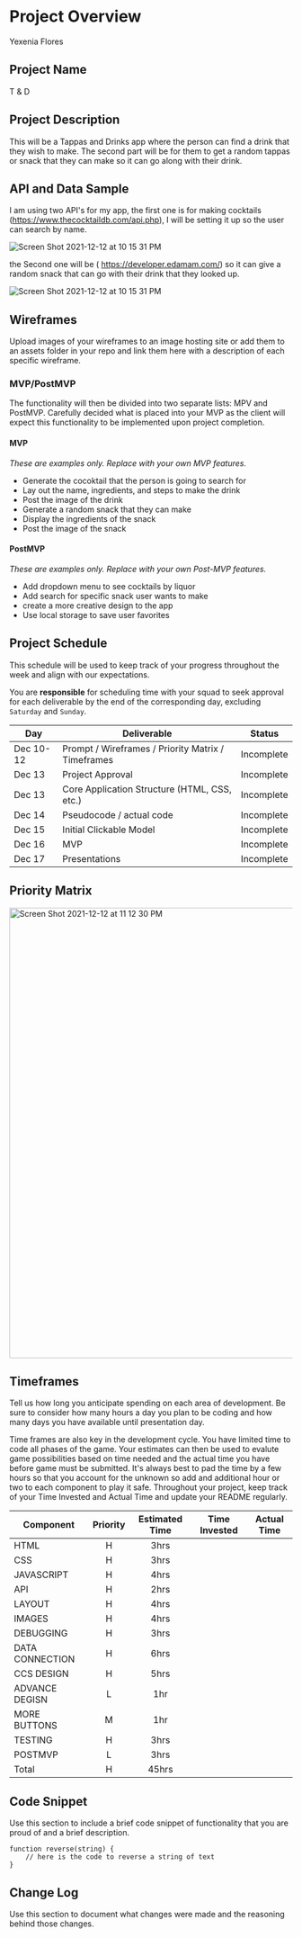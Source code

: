 # Project Overview
Yexenia Flores
## Project Name

T & D 

## Project Description

This will be a Tappas and Drinks app where the person can find a drink that they wish to make. The second part will be for them to get a random tappas or snack that they can make so it can go along with their drink. 

## API and Data Sample

I am using two API's for my app, the first one is for making cocktails (https://www.thecocktaildb.com/api.php), I will be setting it up so the user can search by name.  

![Screen Shot 2021-12-12 at 10 15 31 PM](https://user-images.githubusercontent.com/92563217/145749506-970b5812-7aca-416f-9526-7c9c6cee5333.png)


the Second one will be ( https://developer.edamam.com/) so it can give a random snack that can go with their drink that they looked up. 

![Screen Shot 2021-12-12 at 10 15 31 PM](https://user-images.githubusercontent.com/92563217/145749590-0419858f-ff58-4dbd-99cc-9ec64e670828.png)


## Wireframes

Upload images of your wireframes to an image hosting site or add them to an assets folder in your repo and link them here with a description of each specific wireframe.

### MVP/PostMVP

The functionality will then be divided into two separate lists: MPV and PostMVP.  Carefully decided what is placed into your MVP as the client will expect this functionality to be implemented upon project completion.  

#### MVP 
*These are examples only. Replace with your own MVP features.*

- Generate the cocoktail that the person is going to search for 
- Lay out the name, ingredients, and steps to make the drink
- Post the image of the drink
- Generate a random snack that they can make
- Display the ingredients of the snack 
- Post the image of the snack

#### PostMVP  
*These are examples only. Replace with your own Post-MVP features.*

- Add dropdown menu to see cocktails by liquor
- Add search for specific snack user wants to make
- create a more creative design to the app 
- Use local storage to save user favorites

## Project Schedule

This schedule will be used to keep track of your progress throughout the week and align with our expectations.  

You are **responsible** for scheduling time with your squad to seek approval for each deliverable by the end of the corresponding day, excluding `Saturday` and `Sunday`.

|  Day | Deliverable | Status
|---|---| ---|
|Dec 10-12| Prompt / Wireframes / Priority Matrix / Timeframes | Incomplete
|Dec 13| Project Approval | Incomplete
|Dec 13| Core Application Structure (HTML, CSS, etc.) | Incomplete
|Dec 14| Pseudocode / actual code | Incomplete
|Dec 15| Initial Clickable Model  | Incomplete
|Dec 16| MVP | Incomplete
|Dec 17| Presentations | Incomplete

## Priority Matrix

<img width="801" alt="Screen Shot 2021-12-12 at 11 12 30 PM" src="https://user-images.githubusercontent.com/92563217/145751656-53701f08-d791-42da-b1b9-c8a10441fec0.png">


## Timeframes

Tell us how long you anticipate spending on each area of development. Be sure to consider how many hours a day you plan to be coding and how many days you have available until presentation day.

Time frames are also key in the development cycle.  You have limited time to code all phases of the game.  Your estimates can then be used to evalute game possibilities based on time needed and the actual time you have before game must be submitted. It's always best to pad the time by a few hours so that you account for the unknown so add and additional hour or two to each component to play it safe. Throughout your project, keep track of your Time Invested and Actual Time and update your README regularly.

| Component | Priority | Estimated Time | Time Invested | Actual Time |
| --- | :---: |  :---: | :---: | :---: |
| HTML | H | 3hrs|  |  |
| CSS | H | 3hrs|  |  |
| JAVASCRIPT | H | 4hrs|  |  |
| API | H |2hrs|  |  |
|LAYOUT| H | 4hrs|  |  |
|IMAGES| H | 4hrs| | |
|DEBUGGING| H | 3hrs | | |
| DATA CONNECTION | H | 6hrs|  |  |
| CCS DESIGN | H | 5hrs|  |  |
| ADVANCE DEGISN | L | 1hr|  |  |
| MORE BUTTONS| M | 1hr| | |
| TESTING| H | 3hrs | | |
|POSTMVP| L | 3hrs | | |
| Total | H | 45hrs|  |  |

## Code Snippet

Use this section to include a brief code snippet of functionality that you are proud of and a brief description.  

```
function reverse(string) {
	// here is the code to reverse a string of text
}
```

## Change Log
 Use this section to document what changes were made and the reasoning behind those changes.  
